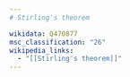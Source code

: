 ```yaml
---
# Stirling's theorem

wikidata: Q470877
msc_classification: "26"
wikipedia_links:
  - "[[Stirling's theorem]]"
---
```

